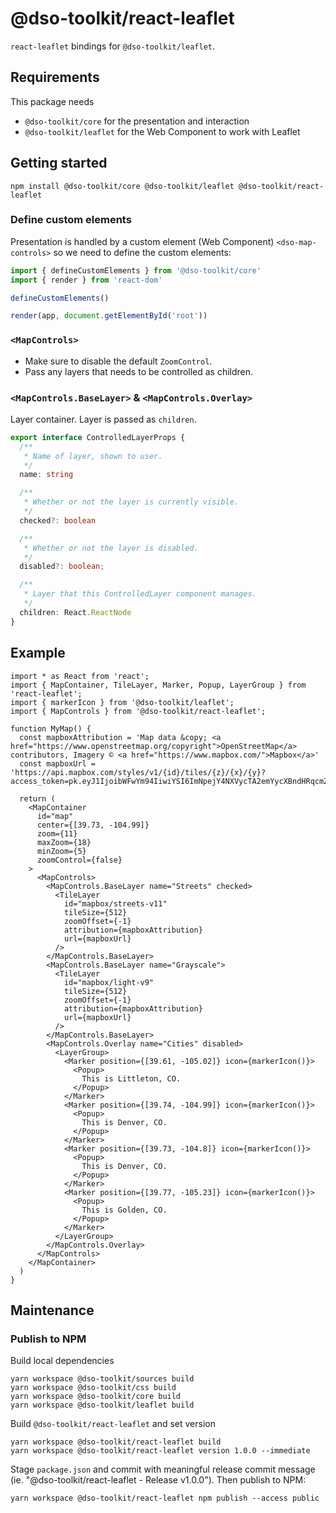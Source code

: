 # @dso-toolkit/react-leaflet

`react-leaflet` bindings for `@dso-toolkit/leaflet`.

## Requirements

This package needs

* `@dso-toolkit/core` for the presentation and interaction
* `@dso-toolkit/leaflet` for the Web Component to work with Leaflet

## Getting started

```
npm install @dso-toolkit/core @dso-toolkit/leaflet @dso-toolkit/react-leaflet
```

### Define custom elements

Presentation is handled by a custom element (Web Component) `<dso-map-controls>` so we need to define the custom elements:

```ts
import { defineCustomElements } from '@dso-toolkit/core'
import { render } from 'react-dom'

defineCustomElements()

render(app, document.getElementById('root'))
```

### `<MapControls>`

* Make sure to disable the default `ZoomControl`.
* Pass any layers that needs to be controlled as children.

### `<MapControls.BaseLayer>` & `<MapControls.Overlay>`

Layer container. Layer is passed as `children`.

```ts
export interface ControlledLayerProps {
  /**
   * Name of layer, shown to user.
   */
  name: string

  /**
   * Whether or not the layer is currently visible.
   */
  checked?: boolean

  /**
   * Whether or not the layer is disabled.
   */
  disabled?: boolean;

  /**
   * Layer that this ControlledLayer component manages.
   */
  children: React.ReactNode
}
```

## Example

```tsx
import * as React from 'react';
import { MapContainer, TileLayer, Marker, Popup, LayerGroup } from 'react-leaflet';
import { markerIcon } from '@dso-toolkit/leaflet';
import { MapControls } from '@dso-toolkit/react-leaflet';

function MyMap() {
  const mapboxAttribution = 'Map data &copy; <a href="https://www.openstreetmap.org/copyright">OpenStreetMap</a> contributors, Imagery © <a href="https://www.mapbox.com/">Mapbox</a>'
  const mapboxUrl = 'https://api.mapbox.com/styles/v1/{id}/tiles/{z}/{x}/{y}?access_token=pk.eyJ1IjoibWFwYm94IiwiYSI6ImNpejY4NXVycTA2emYycXBndHRqcmZ3N3gifQ.rJcFIG214AriISLbB6B5aw'

  return (
    <MapContainer
      id="map"
      center={[39.73, -104.99]}
      zoom={11}
      maxZoom={18}
      minZoom={5}
      zoomControl={false}
    >
      <MapControls>
        <MapControls.BaseLayer name="Streets" checked>
          <TileLayer
            id="mapbox/streets-v11"
            tileSize={512}
            zoomOffset={-1}
            attribution={mapboxAttribution}
            url={mapboxUrl}
          />
        </MapControls.BaseLayer>
        <MapControls.BaseLayer name="Grayscale">
          <TileLayer
            id="mapbox/light-v9"
            tileSize={512}
            zoomOffset={-1}
            attribution={mapboxAttribution}
            url={mapboxUrl}
          />
        </MapControls.BaseLayer>
        <MapControls.Overlay name="Cities" disabled>
          <LayerGroup>
            <Marker position={[39.61, -105.02]} icon={markerIcon()}>
              <Popup>
                This is Littleton, CO.
              </Popup>
            </Marker>
            <Marker position={[39.74, -104.99]} icon={markerIcon()}>
              <Popup>
                This is Denver, CO.
              </Popup>
            </Marker>
            <Marker position={[39.73, -104.8]} icon={markerIcon()}>
              <Popup>
                This is Denver, CO.
              </Popup>
            </Marker>
            <Marker position={[39.77, -105.23]} icon={markerIcon()}>
              <Popup>
                This is Golden, CO.
              </Popup>
            </Marker>
          </LayerGroup>
        </MapControls.Overlay>
      </MapControls>
    </MapContainer>
  )
}
```

## Maintenance

### Publish to NPM

Build local dependencies

```
yarn workspace @dso-toolkit/sources build
yarn workspace @dso-toolkit/css build
yarn workspace @dso-toolkit/core build
yarn workspace @dso-toolkit/leaflet build
```

Build `@dso-toolkit/react-leaflet` and set version

```
yarn workspace @dso-toolkit/react-leaflet build
yarn workspace @dso-toolkit/react-leaflet version 1.0.0 --immediate
```

Stage `package.json` and commit with meaningful release commit message (ie. "@dso-toolkit/react-leaflet - Release v1.0.0"). Then publish to NPM:

```
yarn workspace @dso-toolkit/react-leaflet npm publish --access public
```
